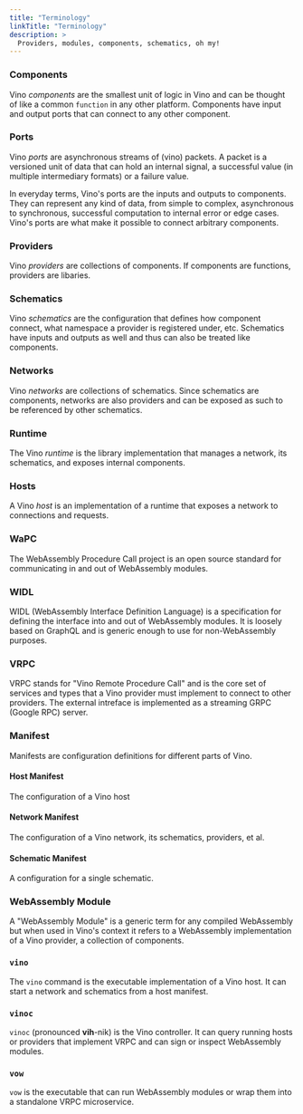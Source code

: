 ```yaml
---
title: "Terminology"
linkTitle: "Terminology"
description: >
  Providers, modules, components, schematics, oh my!
---
```


### Components

Vino _components_ are the smallest unit of logic in Vino and can be thought of like a common `function` in any other platform. Components have input and output ports that can connect to any other component.

### Ports

Vino _ports_ are asynchronous streams of (vino) packets. A packet is a versioned unit of data that can hold an internal signal, a successful value (in multiple intermediary formats) or a failure value.

In everyday terms, Vino's ports are the inputs and outputs to components. They can represent any kind of data, from simple to complex, asynchronous to synchronous, successful computation to internal error or edge cases. Vino's ports are what make it possible to connect arbitrary components.

### Providers

Vino _providers_ are collections of components. If components are functions, providers are libaries.

### Schematics

Vino _schematics_ are the configuration that defines how component connect, what namespace a provider is registered under, etc. Schematics have inputs and outputs as well and thus can also be treated like components.

### Networks

Vino _networks_ are collections of schematics. Since schematics are components, networks are also providers and can be exposed as such to be referenced by other schematics.

### Runtime

The Vino _runtime_ is the library implementation that manages a network, its schematics, and exposes internal components.

### Hosts

A Vino _host_ is an implementation of a runtime that exposes a network to connections and requests.

### WaPC

The WebAssembly Procedure Call project is an open source standard for communicating in and out of WebAssembly modules.

### WIDL

WIDL (WebAssembly Interface Definition Language) is a specification for defining the interface into and out of WebAssembly modules. It is loosely based on GraphQL and is generic enough to use for non-WebAssembly purposes.

### VRPC

VRPC stands for "Vino Remote Procedure Call" and is the core set of services and types that a Vino provider must implement to connect to other providers. The external intreface is implemented as a streaming GRPC (Google RPC) server.

### Manifest

Manifests are configuration definitions for different parts of Vino.

#### Host Manifest

The configuration of a Vino host

#### Network Manifest

The configuration of a Vino network, its schematics, providers, et al.

#### Schematic Manifest

A configuration for a single schematic.

### WebAssembly Module

A "WebAssembly Module" is a generic term for any compiled WebAssembly but when used in Vino's context it refers to a WebAssembly implementation of a Vino provider, a collection of components.

### `vino`

The `vino` command is the executable implementation of a Vino host. It can start a network and schematics from a host manifest.

### `vinoc`

`vinoc` (pronounced **vih**-nik) is the Vino controller. It can query running hosts or providers that implement VRPC and can sign or inspect WebAssembly modules.

### `vow`

`vow` is the executable that can run WebAssembly modules or wrap them into a standalone VRPC microservice.
